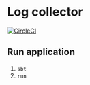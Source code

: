 # Log collector

[![CircleCI](https://circleci.com/gh/NeonsIo/collector.svg?style=svg)](https://circleci.com/gh/NeonsIo/collector)

## Run application
1. `sbt`
2. `run`
